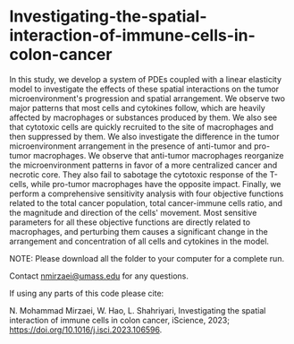# Investigating-the-spatial-interaction-of-immune-cells-in-colon-cancer

In this study, we develop a system of PDEs coupled with a linear elasticity model to investigate the effects of these spatial interactions on the tumor microenvironment's progression and spatial arrangement. We observe two major patterns that most cells and cytokines follow, which are heavily affected by macrophages or substances produced by them. We also see that cytotoxic cells are quickly recruited to the site of macrophages and then suppressed by them. We also investigate the difference in the tumor microenvironment arrangement in the presence of anti-tumor and pro-tumor macrophages. We observe that anti-tumor macrophages reorganize the microenvironment patterns in favor of a more centralized cancer and necrotic core. They also fail to sabotage the cytotoxic response of the T-cells, while pro-tumor macrophages have the opposite impact. Finally, we perform a comprehensive sensitivity analysis with four objective functions related to the total cancer population, total cancer-immune cells ratio, and the magnitude and direction of the cells' movement. Most sensitive parameters for all these objective functions are directly related to macrophages, and perturbing them causes a significant change in the arrangement and concentration of all cells and cytokines in the model.

NOTE: Please download all the folder to your computer for a complete run. 

Contact nmirzaei@umass.edu for any questions.

If using any parts of this code please cite:

N. Mohammad Mirzaei, W. Hao, L. Shahriyari, Investigating the spatial interaction of immune cells in colon cancer, iScience, 2023; https://doi.org/10.1016/j.isci.2023.106596.

